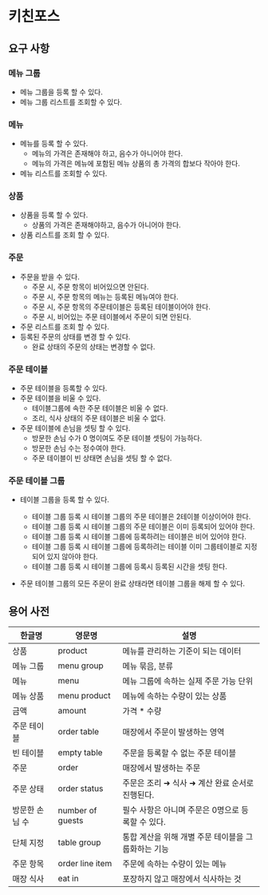# 키친포스

## 요구 사항

### 메뉴 그룹

- 메뉴 그룹을 등록 할 수 있다.
- 메뉴 그룹 리스트를 조회할 수 있다.

### 메뉴

- 메뉴를 등록 할 수 있다.
  - 메뉴의 가격은 존재해야 하고, 음수가 아니어야 한다.
  - 메뉴의 가격은 메뉴에 포함된 메뉴 상품의 총 가격의 합보다 작아야 한다.
- 메뉴 리스트를 조회할 수 있다.

### 상품

- 상품을 등록 할 수 있다.
  - 상품의 가격은 존재해야하고, 음수가 아니어야 한다.
- 상품 리스트를 조회 할 수 있다.

### 주문

- 주문을 받을 수 있다.
  - 주문 시, 주문 항목이 비어있으면 안된다.
  - 주문 시, 주문 항목의 메뉴는 등록된 메뉴여야 한다.
  - 주문 시, 주문 항목의 주문테이블은 등록된 테이블이어야 한다.
  - 주문 시, 비어있는 주문 테이블에서 주문이 되면 안된다.
- 주문 리스트를 조회 할 수 있다.
- 등록된 주문의 상태를 변경 할 수 있다.
  - 완료 상태의 주문의 상태는 변경할 수 없다.

### 주문 테이블

- 주문 테이블을 등록할 수 있다.
- 주문 테이블을 비울 수 있다.
  - 테이블그룹에 속한 주문 테이블은 비울 수 없다.
  - 조리, 식사 상태의 주문 테이블은 비울 수 없다.
- 주문 테이블에 손님을 셋팅 할 수 있다.
  - 방문한 손님 수가 0 명이여도 주문 테이블 셋팅이 가능하다.
  - 방문한 손님 수는 정수여야 한다.
  - 주문 테이블이 빈 상태면 손님을 셋팅 할 수 없다.

### 주문 테이블 그룹

- 테이블 그룹을 등록 할 수 있다.

  - 테이블 그룹 등록 시 테이블 그룹의 주문 테이블은 2테이블 이상이어야 한다.
  - 테이블 그룹 등록 시 테이블 그룹의 주문 테이블은 이미 등록되어 있어야 한다.
  - 테이블 그룹 등록 시 테이블 그룹에 등록하려는 테이블은 비어 있어야 한다.
  - 테이블 그룹 등록 시 테이블 그룹에 등록하려는 테이블 이미 그룹테이블로 지정되어 있지 않아야 한다.
  - 테이블 그룹 등록 시 테이블 그룹에 등록시 등록된 시간을 셋팅 한다.

- 주문 테이블 그룹의 모든 주문이 완료 상태라면 테이블 그룹을 해제 할 수 있다.

  

## 용어 사전

| 한글명 | 영문명 | 설명 |
| --- | --- | --- |
| 상품 | product | 메뉴를 관리하는 기준이 되는 데이터 |
| 메뉴 그룹 | menu group | 메뉴 묶음, 분류 |
| 메뉴 | menu | 메뉴 그룹에 속하는 실제 주문 가능 단위 |
| 메뉴 상품 | menu product | 메뉴에 속하는 수량이 있는 상품 |
| 금액 | amount | 가격 * 수량 |
| 주문 테이블 | order table | 매장에서 주문이 발생하는 영역 |
| 빈 테이블 | empty table | 주문을 등록할 수 없는 주문 테이블 |
| 주문 | order | 매장에서 발생하는 주문 |
| 주문 상태 | order status | 주문은 조리 ➜ 식사 ➜ 계산 완료 순서로 진행된다. |
| 방문한 손님 수 | number of guests | 필수 사항은 아니며 주문은 0명으로 등록할 수 있다. |
| 단체 지정 | table group | 통합 계산을 위해 개별 주문 테이블을 그룹화하는 기능 |
| 주문 항목 | order line item | 주문에 속하는 수량이 있는 메뉴 |
| 매장 식사 | eat in | 포장하지 않고 매장에서 식사하는 것 |




